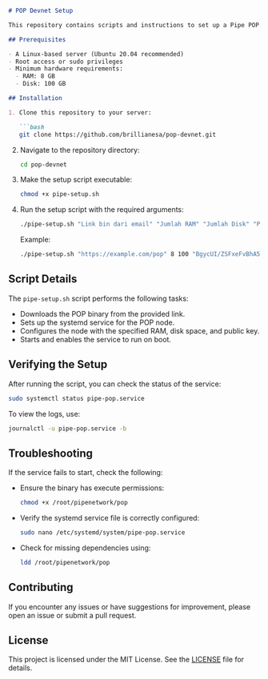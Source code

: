 
```markdown
# POP Devnet Setup

This repository contains scripts and instructions to set up a Pipe POP Node on your server.

## Prerequisites

- A Linux-based server (Ubuntu 20.04 recommended)
- Root access or sudo privileges
- Minimum hardware requirements:
  - RAM: 8 GB
  - Disk: 100 GB

## Installation

1. Clone this repository to your server:

   ```bash
   git clone https://github.com/brillianesa/pop-devnet.git
   ```

2. Navigate to the repository directory:

   ```bash
   cd pop-devnet
   ```

3. Make the setup script executable:

   ```bash
   chmod +x pipe-setup.sh
   ```

4. Run the setup script with the required arguments:

   ```bash
   ./pipe-setup.sh "Link bin dari email" "Jumlah RAM" "Jumlah Disk" "Public Key"
   ```

   Example:

   ```bash
   ./pipe-setup.sh "https://example.com/pop" 8 100 "BgycUI/ZSFxeFvBhA5ymahe383A6dsdw22422scXVYzd"
   ```

## Script Details

The `pipe-setup.sh` script performs the following tasks:

- Downloads the POP binary from the provided link.
- Sets up the systemd service for the POP node.
- Configures the node with the specified RAM, disk space, and public key.
- Starts and enables the service to run on boot.

## Verifying the Setup

After running the script, you can check the status of the service:

```bash
sudo systemctl status pipe-pop.service
```

To view the logs, use:

```bash
journalctl -u pipe-pop.service -b
```

## Troubleshooting

If the service fails to start, check the following:

- Ensure the binary has execute permissions:
  ```bash
  chmod +x /root/pipenetwork/pop
  ```
- Verify the systemd service file is correctly configured:
  ```bash
  sudo nano /etc/systemd/system/pipe-pop.service
  ```
- Check for missing dependencies using:
  ```bash
  ldd /root/pipenetwork/pop
  ```

## Contributing

If you encounter any issues or have suggestions for improvement, please open an issue or submit a pull request.

## License

This project is licensed under the MIT License. See the [LICENSE](LICENSE) file for details.
